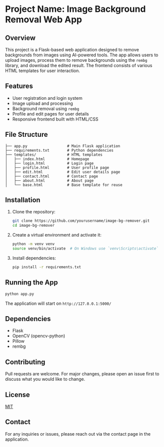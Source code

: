 # Project Name: Image Background Removal Web App

## Overview
This project is a Flask-based web application designed to remove backgrounds from images using AI-powered tools. The app allows users to upload images, process them to remove backgrounds using the `rembg` library, and download the edited result. The frontend consists of various HTML templates for user interaction.

## Features
- User registration and login system
- Image upload and processing
- Background removal using `rembg`
- Profile and edit pages for user details
- Responsive frontend built with HTML/CSS

## File Structure
```
├── app.py                  # Main Flask application
├── requirements.txt        # Python dependencies
├── templates/              # HTML templates
│   ├── index.html          # Homepage
│   ├── login.html          # Login page
│   ├── profile.html        # User profile page
│   ├── edit.html           # Edit user details page
│   ├── contact.html        # Contact page
│   ├── about.html          # About page
│   └── base.html           # Base template for reuse
```

## Installation
1. Clone the repository:
   ```bash
   git clone https://github.com/yourusername/image-bg-remover.git
   cd image-bg-remover
   ```
2. Create a virtual environment and activate it:
   ```bash
   python -m venv venv
   source venv/bin/activate  # On Windows use `venv\Scripts\activate`
   ```
3. Install dependencies:
   ```bash
   pip install -r requirements.txt
   ```

## Running the App
```bash
python app.py
```
The application will start on `http://127.0.0.1:5000/`

## Dependencies
- Flask
- OpenCV (opencv-python)
- Pillow
- rembg

## Contributing
Pull requests are welcome. For major changes, please open an issue first to discuss what you would like to change.

## License
[MIT](https://choosealicense.com/licenses/mit/)

## Contact
For any inquiries or issues, please reach out via the contact page in the application.


